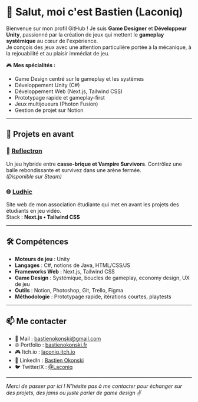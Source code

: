 # 👋 Salut, moi c'est Bastien (Laconiq)

Bienvenue sur mon profil GitHub ! Je suis **Game Designer** et **Développeur Unity**, passionné par la création de jeux qui mettent le **gameplay systémique** au cœur de l'expérience.  
Je conçois des jeux avec une attention particulière portée à la mécanique, à la rejouabilité et au plaisir immédiat de jeu.  

🎮 **Mes spécialités :**
- Game Design centré sur le gameplay et les systèmes
- Développement Unity (C#)
- Développement Web (Next.js, Tailwind CSS)
- Prototypage rapide et gameplay-first
- Jeux multijoueurs (Photon Fusion)
- Gestion de projet sur Notion

---

## 🚀 Projets en avant

### 🌌 [Reflectron](https://store.steampowered.com/app/2567040/Reflectron/)
Un jeu hybride entre **casse-brique et Vampire Survivors**. Contrôlez une balle rebondissante et survivez dans une arène fermée.  
*(Disponible sur Steam)*

### 🌐 [Ludhic](https://github.com/Laconiq/Ludhic)
Site web de mon association étudiante qui met en avant les projets des étudiants en jeu vidéo.  
Stack : **Next.js • Tailwind CSS**

---

## 🛠️ Compétences
- **Moteurs de jeu** : Unity  
- **Langages** : C#, notions de Java, HTML/CSS/JS  
- **Frameworks Web** : Next.js, Tailwind CSS  
- **Game Design** : Systémique, boucles de gameplay, economy design, UX de jeu  
- **Outils** : Notion, Photoshop, Git, Trello, Figma  
- **Méthodologie** : Prototypage rapide, itérations courtes, playtests

---

## 📫 Me contacter
- 📧 Mail : bastienokonski@gmail.com
- 🌐 Portfolio : [bastienokonski.fr](https://bastienokonski.fr/)
- 🎮 Itch.io : [laconiq.itch.io](https://laconiq.itch.io/)
- 💼 LinkedIn : [Bastien Okonski](https://www.linkedin.com/in/bastien-okonski)
- 🐦 Twitter/X : [@Laconiq](https://twitter.com/Laconiqq)

---

*Merci de passer par ici ! N’hésite pas à me contacter pour échanger sur des projets, des jams ou juste parler de game design ✌️*
